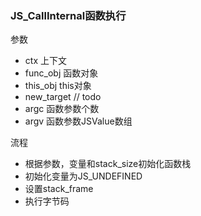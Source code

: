### JS_CallInternal函数执行

参数

- ctx 上下文
- func_obj 函数对象
- this_obj this对象
- new_target  // todo
- argc 函数参数个数
- argv 函数参数JSValue数组

流程

- 根据参数，变量和stack_size初始化函数栈
- 初始化变量为JS_UNDEFINED
- 设置stack_frame
- 执行字节码



